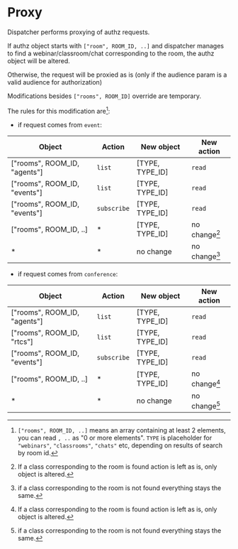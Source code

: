 # Proxy

Dispatcher performs proxying of authz requests.

If authz object starts with `["room", ROOM_ID, ..]` and dispatcher manages to find a webinar/classroom/chat corresponding to the room,
the authz object will be altered.

Otherwise, the request will be proxied as is (only if the audience param is a valid audience for authorization)

Modifications besides `["rooms", ROOM_ID]` override are temporary.

The rules for this modification are[^1]:

* if request comes from `event`:

Object                          | Action      | New object      | New action
------------------------------- | ----------- | --------------- | ------------
["rooms", ROOM_ID, "agents"]    | `list`      | [TYPE, TYPE_ID] | `read`
["rooms", ROOM_ID, "events"]    | `list`      | [TYPE, TYPE_ID] | `read`
["rooms", ROOM_ID, "events"]    | `subscribe` | [TYPE, TYPE_ID] | `read`
["rooms", ROOM_ID, ..]          | *           | [TYPE, TYPE_ID] | no change[^2]
\*                              | *           | no change       | no change[^3]

* if request comes from `conference`:

Object                          | Action      | New object      | New action
------------------------------- | ----------- | --------------- | ------------
["rooms", ROOM_ID, "agents"]    | `list`      | [TYPE, TYPE_ID] | `read`
["rooms", ROOM_ID, "rtcs"]      | `list`      | [TYPE, TYPE_ID] | `read`
["rooms", ROOM_ID, "events"]    | `subscribe` | [TYPE, TYPE_ID] | `read`
["rooms", ROOM_ID, ..]          | *           | [TYPE, TYPE_ID] | no change[^2]
\*                              | *           | no change       | no change[^3]

[^1]: `["rooms", ROOM_ID, ..]` means an array containing at least 2 elements, you can read `, ..` as "0 or more elements". `TYPE` is placeholder for `"webinars"`, `"classrooms"`, `"chats"` etc, depending on results of search by room id.

[^2]: If a class corresponding to the room is found action is left as is, only object is altered.

[^3]: if a class corresponding to the room is not found everything stays the same.
